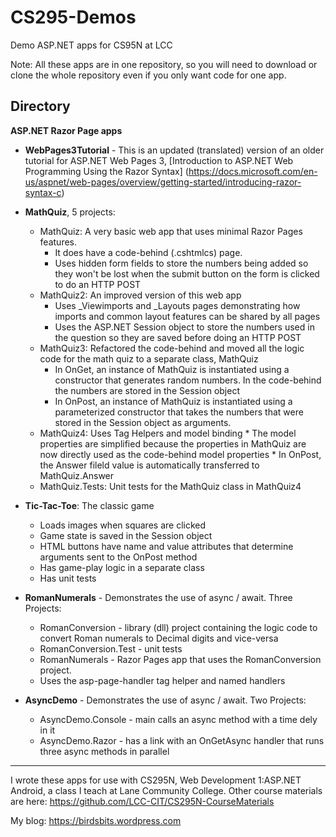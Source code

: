 # CS295-Demos
Demo ASP.NET apps for CS95N at LCC

Note: All these apps are in one repository, so you will
need to download or clone the whole repository even if you
only want code for one app.

## Directory

__ASP.NET Razor Page apps__
* __WebPages3Tutorial__ - This is an updated (translated) version of an older tutorial for ASP.NET Web Pages 3, 
  [Introduction to ASP.NET Web Programming Using the Razor Syntax]
  (https://docs.microsoft.com/en-us/aspnet/web-pages/overview/getting-started/introducing-razor-syntax-c)
   
* __MathQuiz__, 5 projects:
  * MathQuiz: A very basic web app that uses minimal Razor Pages features. 
      * It does have a code-behind (.cshtmlcs) page.
      * Uses hidden form fields to store the numbers being added so they won't be lost when the submit button on the form is clicked to do an HTTP POST
  * MathQuiz2: An improved version of this web app
      * Uses _Viewimports and _Layouts pages demonstrating how imports and common layout features can be shared by all pages
      * Uses the ASP.NET Session object to store the numbers used in the question so they are saved before doing an HTTP POST
  * MathQuiz3: Refactored the code-behind and moved all the logic code for the math quiz to a separate class, MathQuiz
      * In OnGet, an instance of MathQuiz is instantiated using a constructor that generates random numbers. In the code-behind the numbers are stored in the Session object
      * In OnPost, an instance of MathQuiz is instantiated using a parameterized constructor that takes the numbers that were stored in the Session object as arguments.
  * MathQuiz4: Uses Tag Helpers and model binding
        * The model properties are simplified because the properties in MathQuiz are now directly used as the code-behind model properties
        * In OnPost, the Answer fileld value is automatically transferred to MathQuiz.Answer
  * MathQuiz.Tests: Unit tests for the MathQuiz class in MathQuiz4

* __Tic-Tac-Toe__: The classic game
  * Loads images when squares are clicked
  * Game state is saved in the Session object
  * HTML buttons have name and value attributes that determine arguments sent to the OnPost method
  * Has game-play logic in a separate class
  * Has unit tests

* __RomanNumerals__ - Demonstrates the use of async / await. Three Projects:
    * RomanConversion - library (dll) project containing the logic code to convert Roman numerals to Decimal digits and vice-versa
    * RomanConversion.Test - unit tests
    * RomanNumerals - Razor Pages app that uses the RomanConversion project.
     * Uses the asp-page-handler tag helper and named handlers

* __AsyncDemo__ - Demonstrates the use of async / await.
  Two Projects:
  * AsyncDemo.Console - main calls an async method with a time dely in it
  * AsyncDemo.Razor - has a link with an OnGetAsync handler that runs three async methods in parallel

----

I wrote these apps for use with CS295N, Web Development 1:ASP.NET Android, a class I teach at Lane Community College. Other course materials are here: <https://github.com/LCC-CIT/CS295N-CourseMaterials>

My blog:
<https://birdsbits.wordpress.com>
